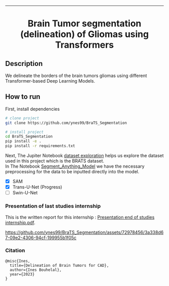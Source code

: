  ---

<div align="center">    
 
# Brain Tumor segmentation (delineation) of Gliomas using Transformers


<!--  
Conference   
-->   
</div>
 
## Description   
We delineate the borders of the brain tumors gliomas using different Transformer-based Deep Learning Models.

## How to run   
First, install dependencies   
```bash
# clone project   
git clone https://github.com/ynes99/BraTS_Segmentation

# install project   
cd BraTS_Segmentation
pip install -e .   
pip install -r requirements.txt
 ```   
 Next, The Jupiter Notebook [dataset exploration](https://github.com/ynes99/BraTS_Segmentation/blob/main/Dataset%20exploration.ipynb) helps us explore the dataset used in this project which is the BRATS dataset.  
 In The Notebook [Segment_Anything_Model](https://github.com/ynes99/BraTS_Segmentation/blob/main/Segment_Anything_Model.ipynb) we have the necessary preprocessing for the data to be inputted directly into the model.  
 - [x] SAM 
 - [x] Trans-U-Net (Progress)
 - [ ] Swin-U-Net

### Presentation of last studies internship   

This is the written report for this internship : [Presentation end of studies internship.pdf](https://github.com/ynes99/BraTS_Segmentation/files/12608422/Presentation.end.of.studies.internship.pdf).


https://github.com/ynes99/BraTS_Segmentation/assets/72978456/3a338d67-09e2-4306-94cf-199955b1f05c



### Citation   
```
@misc{Ines,
  title={Delineation of Brain Tumors for CAD},
  author={Ines Bouhelal},
  year={2023}
}
```   
